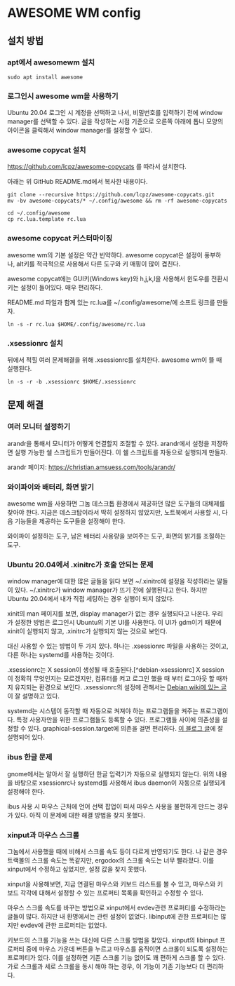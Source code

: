 # AWESOME WM config

## 설치 방법

### apt에서 awesomewm 설치

```
sudo apt install awesome
```

### 로그인시 awesome wm을 사용하기

Ubuntu 20.04 로그인 시 계정을 선택하고 나서, 비밀번호를 입력하기 전에
window manager를 선택할 수 있다. 글을 작성하는 시점 기준으로 오른쪽
아래에 톱니 모양의 아이콘을 클릭해서 window manager를 설정할 수 있다.

### awesome copycat 설치

<https://github.com/lcpz/awesome-copycats> 를 따라서 설치한다.

아래는 위 GitHub README.md에서 복사한 내용이다.

```
git clone --recursive https://github.com/lcpz/awesome-copycats.git
mv -bv awesome-copycats/* ~/.config/awesome && rm -rf awesome-copycats
```

```
cd ~/.config/awesome
cp rc.lua.template rc.lua
```

### awesome copycat 커스터마이징

awesome wm의 기본 설정은 약간 빈약하다. awesome copycat은 설정이
풍부하나, alt키를 적극적으로 사용해서 다른 도구와 키 매핑이 많이
겹친다.

awesome copycat에는 GUI키(Windows key)와 h,j,k,l을 사용해서 윈도우를
전환시키는 설정이 들어있다. 매우 편리하다.

README.md 파일과 함께 있는 rc.lua를 ~/.config/awesome/에 소프트 링크를
만들자.

```
ln -s -r rc.lua $HOME/.config/awesome/rc.lua
```

### .xsessionrc 설치

뒤에서 적힐 여러 문제해결을 위해 .xsessionrc를 설치한다. awesome wm이
뜰 때 실행된다.

```
ln -s -r -b .xsessionrc $HOME/.xsessionrc
```

## 문제 해결

### 여러 모니터 설정하기

arandr을 통해서 모니터가 어떻게 연결할지 조절할 수 있다. arandr에서
설정을 저장하면 실행 가능한 쉘 스크립트가 만들어진다. 이 쉘 스크립트를
자동으로 실행되게 만들자.

arandr 페이지: <https://christian.amsuess.com/tools/arandr/>

### 와이파이와 배터리, 화면 밝기

awesome wm을 사용하면 그놈 데스크톱 환경에서 제공하던 많은 도구들의
대체제를 찾아야 한다. 지금은 데스크탑이라서 딱히 설정하지 않았지만,
노트북에서 사용할 시, 다음 기능들을 제공하는 도구들을 설정해야 한다.

와이파이 설정하는 도구, 남은 배터리 사용량을 보여주는 도구, 화면의
밝기를 조절하는 도구.

### Ubuntu 20.04에서 .xinitrc가 호출 안되는 문제

window manager에 대한 많은 글들을 읽다 보면 ~/.xinitrc에 설정을
작성하라는 말들이 있다. ~/.xinitrc가 window manager가 뜨기 전에
실행된다고 한다. 하지만 Ubuntu 20.04에서 내가 직접 세팅하는 경우
실행이 되지 않았다.

xinit의 man 페이지를 보면, display manager가 없는 경우 실행되다고
나온다. 우리가 설정한 방법은 로그인시 Ubuntu의 기본 UI를 사용한다. 이
UI가 gdm이기 때문에 xinit이 실행되지 않고, .xinitrc가 실행되지 않는
것으로 보인다.

대신 사용할 수 있는 방법이 두 가지 있다. 하나는 .xsessionrc 파일을
사용하는 것이고, 다른 하나는 systemd를 사용하는 것이다.

.xsessionrc는 X session이 생성될 때 호출된다.[^debian-xsessionrc] X
session이 정확히 무엇인지는 모르겠지만, 컴퓨터를 켜고 로그인 했을 때
부터 로그아웃 할 때까지 유지되는 환경으로 보인다. .xsessionrc의 설정에
관해서는 [Debian wiki에 있는 글](https://wiki.debian.org/Xsession)이
잘 설명하고 있다.

systemd는 시스템이 동작할 때 자동으로 켜져야 하는 프로그램들을 켜주는
프로그램이다. 특정 사용자만을 위한 프로그램들도 등록할 수 있다.
프로그램들 사이에 의존성을 설정할 수 있다. graphical-session.target에
의존을 걸면 편리하다. [이 블로그
글](https://goral.net.pl/post/systemd-x-sessions/)에 잘 설명되어 있다.

### ibus 한글 문제

gnome에서는 알아서 잘 실행하던 한글 입력기가 자동으로 실행되지 않는다.
위의 내용을 바탕으로 xsessionrc나 systemd를 사용해서 ibus daemon이
자동으로 실행되게 설정해야 한다.

ibus 사용 시 마우스 근처에 언어 선택 팝업이 떠서 마우스 사용을
불편하게 만드는 경우가 있다. 아직 이 문제에 대한 해결 방법을 찾지
못했다.

### xinput과 마우스 스크롤

그놈에서 사용했을 때에 비해서 스크롤 속도 등이 다르게 반영되기도 한다.
나 같은 경우 트랙볼의 스크롤 속도는 똑같지만, ergodox의 스크롤 속도는
너무 빨라졌다. 이를 xinput에서 수정하고 싶었지만, 설정 값을 찾지 못했다.

xinput을 사용해보면, 지금 연결된 마우스와 키보드 리스트를 볼 수 있고,
마우스와 키보드 각각에 대해서 설정할 수 있는 프로퍼티 목록을 확인하고
수정할 수 있다.

마우스 스크롤 속도를 바꾸는 방법으로 xinput에서 evdev관련 프로퍼티를
수정하라는 글들이 많다. 하지만 내 환명에서는 관련 설정이 없었다.
libinput에 관한 프로퍼티는 많지만 evdev에 관한 프로퍼티는 없었다.

키보드의 스크롤 기능을 쓰는 대신에 다른 스크롤 방법을 찾았다. xinput의
libinput 프로퍼티 중에 마우스 가운데 버튼을 누르고 마우스를 움직이면
스크롤이 되도록 설정하는 프로퍼티가 있다. 이를 설정하면 기존 스크롤
기능 없어도 꽤 편하게 스크롤 할 수 있다. 가로 스크롤과 세로 스크롤을
동시 해야 하는 경우, 이 기능이 기존 기능보다 더 편리하다.


